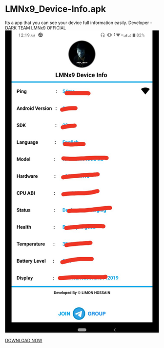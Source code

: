 # LMNx9_Device-Info.apk
Its a app that you can see your device full information easily. Developer - DARK TEAM LMNx9 OFFICIAL 
![](https://github.com/LMNx9-JOHNY/LMNx9_Device-Info.apk/blob/main/Screenshot_20240129-004519.png)

<a href="https://github.com/LMNx9-JOHNY/LMNx9_Device-Info.apk/raw/main/LMNx9%20Device%20Info_1.0.apk">DOWNLOAD NOW</a>
